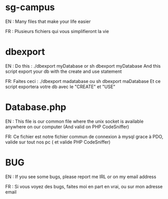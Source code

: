# sg-campus
EN : Many files that make your life easier

FR : Plusieurs fichiers qui vous simplifieront la vie
# dbexport
EN : Do this : ./dbexport myDatabase or sh dbexport myDatabase
	And this script export your db with the create and use statement

FR: Faites ceci : ./dbexport madatabase ou sh dbexport maDatabase
	Et ce script exportera votre db avec le "CREATE" et "USE"
# Database.php
EN : This file is our common file where the unix socket is available anywhere on our computer (And valid on PHP CodeSniffer)

FR: Ce fichier est notre fichier commun de connexion à mysql grace à PDO, valide sur tout nos pc ( et valide PHP CodeSniffer)

# BUG
EN : If you see some bugs, please report me IRL or on my email address

FR : Si vous voyez des bugs, faites moi en part en vrai, ou sur mon adresse email
